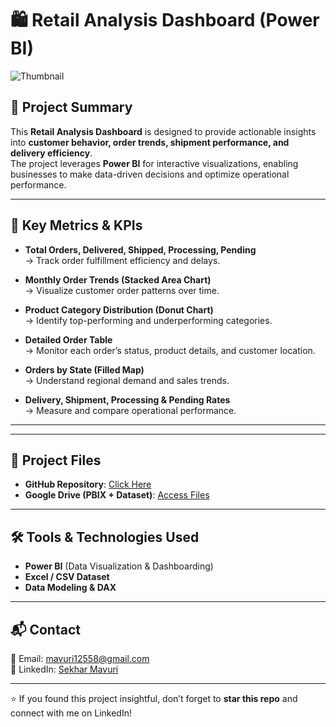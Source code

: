 # 🛍️ Retail Analysis Dashboard (Power BI)

![Thumbnail](https://github.com/user-attachments/assets/7bd43e66-9c6e-441b-874d-22173011dbbe)


## 📌 Project Summary  
This **Retail Analysis Dashboard** is designed to provide actionable insights into **customer behavior, order trends, shipment performance, and delivery efficiency**.  
The project leverages **Power BI** for interactive visualizations, enabling businesses to make data-driven decisions and optimize operational performance.  

---

## 🔑 Key Metrics & KPIs  

- **Total Orders, Delivered, Shipped, Processing, Pending**  
   → Track order fulfillment efficiency and delays.  

- **Monthly Order Trends (Stacked Area Chart)**  
   → Visualize customer order patterns over time.  

- **Product Category Distribution (Donut Chart)**  
   → Identify top-performing and underperforming categories.  

- **Detailed Order Table**  
   → Monitor each order’s status, product details, and customer location.  

- **Orders by State (Filled Map)**  
   → Understand regional demand and sales trends.  

- **Delivery, Shipment, Processing & Pending Rates**  
   → Measure and compare operational performance.  

---
---

## 📂 Project Files  
- **GitHub Repository**: [Click Here](https://github.com/mavuri12557-bot)  
- **Google Drive (PBIX + Dataset)**: [Access Files](https://drive.google.com/drive/folders/1uNPBE-D3GRgPKnoZZTCF5ZNTSWCv8-YW?usp=sharing)  

---

## 🛠️ Tools & Technologies Used  
- **Power BI** (Data Visualization & Dashboarding)  
- **Excel / CSV Dataset**  
- **Data Modeling & DAX**  

---

## 📬 Contact  
📧 Email: [mavuri12558@gmail.com](mailto:mavuri12558@gmail.com)  
🔗 LinkedIn: [Sekhar Mavuri](https://www.linkedin.com/in/sekhar-mavuri-244037200/)  

---

⭐ If you found this project insightful, don’t forget to **star this repo** and connect with me on LinkedIn!
